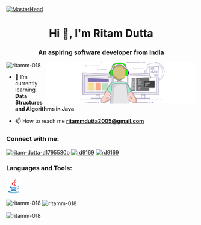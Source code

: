 [![MasterHead](https://user-images.githubusercontent.com/90236635/232446433-d5540fa2-fe28-4bb8-b929-cdb51fe61336.gif)](https://rishavchanda.io)
<h1 align="center">Hi 👋, I'm Ritam Dutta</h1>
<h3 align="center">An aspiring software developer from India</h3>
<img align="right" alt="Coding" width="400" src="https://raw.githubusercontent.com/leorrose/leorrose/master/readme_header.gif">


<p align="left"> <img src="https://komarev.com/ghpvc/?username=ritamm-018&label=Profile%20views&color=0e75b6&style=flat" alt="ritamm-018" /> </p>

- 🌱 I’m currently learning **Data Structures and Algorithms in Java**

- 📫 How to reach me **ritammdutta2005@gmail.com**

<h3 align="left">Connect with me:</h3>
<p align="left">
<a href="https://linkedin.com/in/ritam-dutta-a1795530b" target="blank"><img align="center" src="https://raw.githubusercontent.com/rahuldkjain/github-profile-readme-generator/master/src/images/icons/Social/linked-in-alt.svg" alt="ritam-dutta-a1795530b" height="30" width="40" /></a>
<a href="https://www.codechef.com/users/rd9169" target="blank"><img align="center" src="https://cdn.jsdelivr.net/npm/simple-icons@3.1.0/icons/codechef.svg" alt="rd9169" height="30" width="40" /></a>
<a href="https://www.hackerrank.com/rd9169" target="blank"><img align="center" src="https://raw.githubusercontent.com/rahuldkjain/github-profile-readme-generator/master/src/images/icons/Social/hackerrank.svg" alt="rd9169" height="30" width="40" /></a>
</p>

<h3 align="left">Languages and Tools:</h3>
<p align="left"> <a href="https://www.java.com" target="_blank" rel="noreferrer"> <img src="https://raw.githubusercontent.com/devicons/devicon/master/icons/java/java-original.svg" alt="java" width="40" height="40"/> </a> </p>

<p><img align="left" src="https://github-readme-stats.vercel.app/api/top-langs?username=ritamm-018&show_icons=true&locale=en&layout=compact" alt="ritamm-018" /></p>

<p>&nbsp;<img align="center" src="https://github-readme-stats.vercel.app/api?username=ritamm-018&show_icons=true&locale=en" alt="ritamm-018" /></p>

<p><img align="center" src="https://github-readme-streak-stats.herokuapp.com/?user=ritamm-018&" alt="ritamm-018" /></p>
